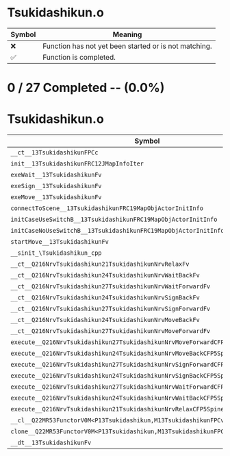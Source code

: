 # Tsukidashikun.o
| Symbol | Meaning 
| ------------- | ------------- 
| :x: | Function has not yet been started or is not matching. 
| :white_check_mark: | Function is completed. 


# 0 / 27 Completed -- (0.0%)
# Tsukidashikun.o
| Symbol | Decompiled? |
| ------------- | ------------- |
| `__ct__13TsukidashikunFPCc` | :x: |
| `init__13TsukidashikunFRC12JMapInfoIter` | :x: |
| `exeWait__13TsukidashikunFv` | :x: |
| `exeSign__13TsukidashikunFv` | :x: |
| `exeMove__13TsukidashikunFv` | :x: |
| `connectToScene__13TsukidashikunFRC19MapObjActorInitInfo` | :x: |
| `initCaseUseSwitchB__13TsukidashikunFRC19MapObjActorInitInfo` | :x: |
| `initCaseNoUseSwitchB__13TsukidashikunFRC19MapObjActorInitInfo` | :x: |
| `startMove__13TsukidashikunFv` | :x: |
| `__sinit_\Tsukidashikun_cpp` | :x: |
| `__ct__Q216NrvTsukidashikun21TsukidashikunNrvRelaxFv` | :x: |
| `__ct__Q216NrvTsukidashikun24TsukidashikunNrvWaitBackFv` | :x: |
| `__ct__Q216NrvTsukidashikun27TsukidashikunNrvWaitForwardFv` | :x: |
| `__ct__Q216NrvTsukidashikun24TsukidashikunNrvSignBackFv` | :x: |
| `__ct__Q216NrvTsukidashikun27TsukidashikunNrvSignForwardFv` | :x: |
| `__ct__Q216NrvTsukidashikun24TsukidashikunNrvMoveBackFv` | :x: |
| `__ct__Q216NrvTsukidashikun27TsukidashikunNrvMoveForwardFv` | :x: |
| `execute__Q216NrvTsukidashikun27TsukidashikunNrvMoveForwardCFP5Spine` | :x: |
| `execute__Q216NrvTsukidashikun24TsukidashikunNrvMoveBackCFP5Spine` | :x: |
| `execute__Q216NrvTsukidashikun27TsukidashikunNrvSignForwardCFP5Spine` | :x: |
| `execute__Q216NrvTsukidashikun24TsukidashikunNrvSignBackCFP5Spine` | :x: |
| `execute__Q216NrvTsukidashikun27TsukidashikunNrvWaitForwardCFP5Spine` | :x: |
| `execute__Q216NrvTsukidashikun24TsukidashikunNrvWaitBackCFP5Spine` | :x: |
| `execute__Q216NrvTsukidashikun21TsukidashikunNrvRelaxCFP5Spine` | :x: |
| `__cl__Q22MR53FunctorV0M<P13Tsukidashikun,M13TsukidashikunFPCvPv_v>CFv` | :x: |
| `clone__Q22MR53FunctorV0M<P13Tsukidashikun,M13TsukidashikunFPCvPv_v>CFP7JKRHeap` | :x: |
| `__dt__13TsukidashikunFv` | :x: |
